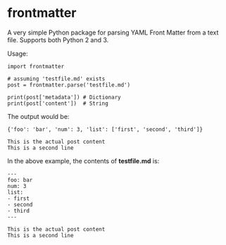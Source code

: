 frontmatter
===========

A very simple Python package for parsing YAML Front Matter from a text file. Supports both Python 2 and 3.

Usage:

```
import frontmatter

# assuming 'testfile.md' exists
post = frontmatter.parse('testfile.md')

print(post['metadata']) # Dictionary
print(post['content'])  # String
```

The output would be:

```
{'foo': 'bar', 'num': 3, 'list': ['first', 'second', 'third']}

This is the actual post content
This is a second line

```

In the above example, the contents of **testfile.md** is:

```
---
foo: bar
num: 3
list:
- first
- second
- third
---

This is the actual post content
This is a second line
```

